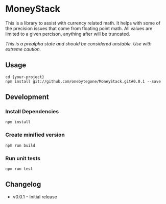# MoneyStack

This is a library to assist with currency related math. It helps with some of the precision issues that come from floating point math. All values are limited to a given percison, anything after will be truncated.

_This is a prealpha state and should be considered unstable. Use with extreme caution._

## Usage

```
cd {your-project}
npm install git://github.com/onebytegone/MoneyStack.git#0.0.1 --save
```

## Development

### Install Dependencies

```
npm install
```


### Create minified version

```
npm run build
```


### Run unit tests

```
npm run test
```

## Changelog

  * v0.0.1 - Initial release
